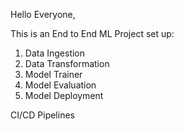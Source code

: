 Hello Everyone,

This is an End to End ML Project  set up:
1. Data Ingestion
2. Data Transformation
3. Model Trainer
4. Model Evaluation
5. Model Deployment

CI/CD Pipelines
